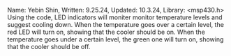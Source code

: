 Name: Yebin Shin, Written: 9.25.24, Updated: 10.3.24, Library: <msp430.h> Using the code, LED indicators will moniter monitor temperature levels and suggest cooling down. When the temperature goes over a certain level, the red LED will turn on, showing that the cooler should be on. When the temperature goes under a certain level, the green one will turn on, showing that the cooler should be off.
